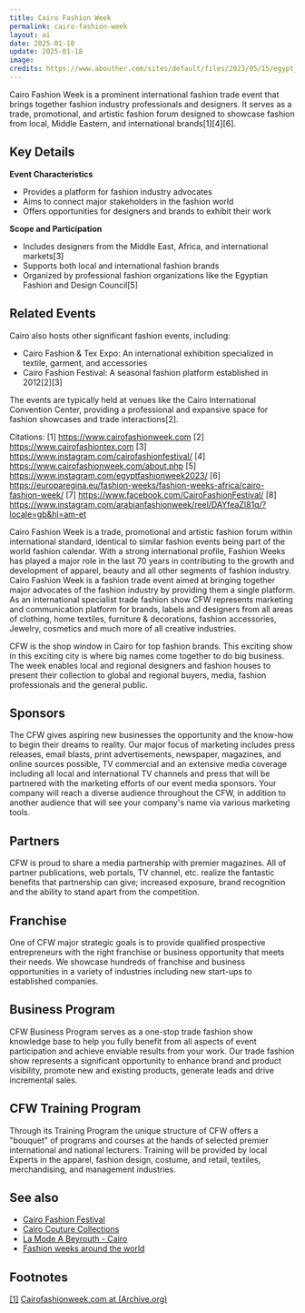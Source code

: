 ```yaml
---
title: Cairo Fashion Week
permalink: cairo-fashion-week
layout: ai
date: 2025-01-10
update: 2025-01-18
image:
credits: https://www.abouther.com/sites/default/files/2023/05/15/egypt_fashion_week.jpg
---
```


Cairo Fashion Week is a prominent international fashion trade event that brings together fashion industry professionals and designers. It serves as a trade, promotional, and artistic fashion forum designed to showcase fashion from local, Middle Eastern, and international brands[1][4][6].

## Key Details

**Event Characteristics**
- Provides a platform for fashion industry advocates
- Aims to connect major stakeholders in the fashion world
- Offers opportunities for designers and brands to exhibit their work

**Scope and Participation**
- Includes designers from the Middle East, Africa, and international markets[3]
- Supports both local and international fashion brands
- Organized by professional fashion organizations like the Egyptian Fashion and Design Council[5]

## Related Events

Cairo also hosts other significant fashion events, including:
- Cairo Fashion & Tex Expo: An international exhibition specialized in textile, garment, and accessories
- Cairo Fashion Festival: A seasonal fashion platform established in 2012[2][3]

The events are typically held at venues like the Cairo International Convention Center, providing a professional and expansive space for fashion showcases and trade interactions[2].

Citations:
[1] https://www.cairofashionweek.com
[2] https://www.cairofashiontex.com
[3] https://www.instagram.com/cairofashionfestival/
[4] https://www.cairofashionweek.com/about.php
[5] https://www.instagram.com/egyptfashionweek2023/
[6] https://europaregina.eu/fashion-weeks/fashion-weeks-africa/cairo-fashion-week/
[7] https://www.facebook.com/CairoFashionFestival/
[8] https://www.instagram.com/arabianfashionweek/reel/DAYfeaZI81q/?locale=gb&hl=am-et

Cairo Fashion Week is a trade, promotional and artistic fashion forum within international standard, identical to similar fashion events being part of the world fashion calendar. With a strong international profile, Fashion Weeks has played a major role in the last 70 years in contributing to the growth and development of apparel, beauty and all other segments of fashion industry. Cairo Fashion Week is a fashion trade event aimed at bringing together major advocates of the fashion industry by providing them a single platform. As an international specialist trade fashion show CFW represents marketing and communication platform for brands, labels and designers from all areas of clothing, home textiles, furniture & decorations, fashion accessories, Jewelry, cosmetics and much more of all creative industries.

CFW is the shop window in Cairo for top fashion brands. This exciting show in this exciting city is where big names come together to do big business. The week enables local and regional designers and fashion houses to present their collection to global and regional buyers, media, fashion professionals and the general public.

## Sponsors

The CFW gives aspiring new businesses the opportunity and the know-how to begin their dreams to reality. Our major focus of marketing includes press releases, email blasts, print advertisements, newspaper, magazines, and online sources possible, TV commercial and an extensive media coverage including all local and international TV channels and press that will be partnered with the marketing efforts of our event media sponsors. Your company will reach a diverse audience throughout the CFW, in addition to another audience that will see your company's name via various marketing tools.


## Partners

CFW is proud to share a media partnership with premier magazines. All of partner publications, web portals, TV channel, etc. realize the fantastic benefits that partnership can give; increased exposure, brand recognition and the ability to stand apart from the competition.


## Franchise

One of CFW major strategic goals is to provide qualified prospective entrepreneurs with the right franchise or business opportunity that meets their needs. We showcase hundreds of franchise and business opportunities in a variety of industries including new start-ups to established companies.


## Business Program

CFW Business Program serves as a one-stop trade fashion show knowledge base to help you fully benefit from all aspects of event participation and achieve enviable results from your work. Our trade fashion show represents a significant opportunity to enhance brand and product visibility, promote new and existing products, generate leads and drive incremental sales.


## CFW Training Program

Through its Training Program the unique structure of CFW offers a "bouquet" of programs and courses at the hands of selected premier international and national lecturers. Training will be provided by local Experts in the apparel, fashion design, costume, and retail, textiles, merchandising, and management industries.

## See also

+ [Cairo Fashion Festival](cairo-fashion-festival)
+ [Cairo Couture Collections](cairo-couture-collections)
+ [La Mode A Beyrouth - Cairo](mode-a-beyrouth-cairo-la)
+ [Fashion weeks around the world](fashion-weeks-around-the-world)

## Footnotes

[[1]](#a1) <span id="f1"></span> [Cairofashionweek.com at (Archive.org)](https://web.archive.org/web/*/www.cairofashionweek.com)
